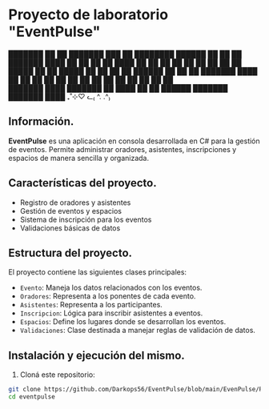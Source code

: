 
# Proyecto de laboratorio "EventPulse" 


███████ ██    ██ ███████ ███    ██ ████████ ██████  ██    ██ ██      ███████ ████
██      ██    ██ ██      ████   ██    ██    ██   ██ ██    ██ ██      ██      ██      
█████   ██    ██ █████   ██ ██  ██    ██    ██████  ██    ██ ██      ███████ ████ 
██       ██  ██  ██      ██  ██ ██    ██    ██      ██    ██ ██           ██ ██                                                  
███████   ████   ███████ ██   ████    ██    ██       ██████  ███████ ███████ ████
                     ₊˚⊹♡ ᓚ₍ ^. .^₎
                                                                                     
                            
## Información.

**EventPulse** es una aplicación en consola desarrollada en C# para la gestión de eventos. Permite administrar oradores, asistentes, inscripciones y espacios de manera sencilla y organizada.

## Características del proyecto. 

- Registro de oradores y asistentes
- Gestión de eventos y espacios
- Sistema de inscripción para los eventos
- Validaciones básicas de datos
 
## Estructura del proyecto.

El proyecto contiene las siguientes clases principales:

- `Evento`: Maneja los datos relacionados con los eventos.
- `Oradores`: Representa a los ponentes de cada evento.
- `Asistentes`: Representa a los participantes.
- `Inscripcion`: Lógica para inscribir asistentes a eventos.
- `Espacios`: Define los lugares donde se desarrollan los eventos.
- `Validaciones`: Clase destinada a manejar reglas de validación de datos.

## Instalación y ejecución del mismo. 

1. Cloná este repositorio:

```bash
git clone https://github.com/Darkops56/EventPulse/blob/main/EvenPulse/Program.cs
cd eventpulse
